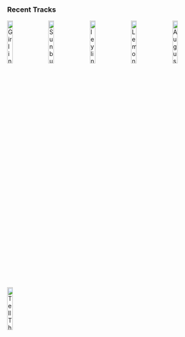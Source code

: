 ### Recent Tracks
[<img src='https://lastfm.freetls.fastly.net/i/u/300x300/4c538de09e0cb488df01bec580052ab5.png' width='16%' height='16%' alt='Girl in the Box'>](https://www.last.fm/music/daniella%2bmason/_/girl%2bin%2bthe%2bbox)&nbsp;&nbsp;&nbsp;&nbsp;[<img src='https://lastfm.freetls.fastly.net/i/u/300x300/91021a019c7551861065eb79fd86c59b.png' width='16%' height='16%' alt='Sunburn'>](https://www.last.fm/music/droeloe/_/sunburn)&nbsp;&nbsp;&nbsp;&nbsp;[<img src='https://lastfm.freetls.fastly.net/i/u/300x300/d6f0e553fbf1726afe09eda3594e7ff9.png' width='16%' height='16%' alt='ley lines'>](https://www.last.fm/music/flor/_/ley%2blines)&nbsp;&nbsp;&nbsp;&nbsp;[<img src='https://lastfm.freetls.fastly.net/i/u/300x300/3a7db3b0014def8b21441b520f5d32a2.png' width='16%' height='16%' alt='Lemontree'>](https://www.last.fm/music/julian%2bdaniel/_/lemontree)&nbsp;&nbsp;&nbsp;&nbsp;[<img src='https://lastfm.freetls.fastly.net/i/u/300x300/1d6c116eda02d6d42d14add703b3eeed.png' width='16%' height='16%' alt='August'>](https://www.last.fm/music/akurei/_/august)&nbsp;&nbsp;&nbsp;&nbsp;<br>[<img src='https://lastfm.freetls.fastly.net/i/u/300x300/6237ed46e78d361325522afe953f148d.png' width='16%' height='16%' alt='Tell The World'>](https://www.last.fm/music/eric%2bhutchinson/_/tell%2bthe%2bworld)&nbsp;&nbsp;&nbsp;&nbsp;